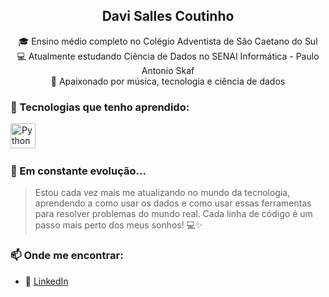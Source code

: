 <h2 align="center">Davi Salles Coutinho</h2>

<p align="center">
  🎓 Ensino médio completo no Colégio Adventista de São Caetano do Sul <br/>
  💻 Atualmente estudando Ciência de Dados no SENAI Informática - Paulo Antonio Skaf<br/>
  🚀 Apaixonado por música, tecnologia e ciência de dados <br/>
</p>



### 🚀 Tecnologias que tenho aprendido:

<p align="left">
  <img src="https://cdn.jsdelivr.net/gh/devicons/devicon/icons/python/python-original.svg" title="Python" alt="Python" width="40" height="40"/>&nbsp;
</p>



### 🌱 Em constante evolução...

> Estou cada vez mais me atualizando no mundo da tecnologia, aprendendo a como usar os dados e como usar essas ferramentas para resolver problemas do mundo real. Cada linha de código é um passo mais perto dos meus sonhos! 💻✨



### 📫 Onde me encontrar:

- 💼 [LinkedIn]([https://www.linkedin.com/in/davisalles/])
